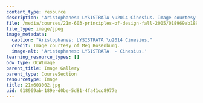 ```yaml
---
content_type: resource
description: "Aristophanes: LYSISTRATA \u2014 Cinesius. Image courtesy of Meg Rosenburg."
file: /media/courses/21m-603-principles-of-design-fall-2005/018969ab189ed0be5d814fa41cc8977e_21m603002.jpg
file_type: image/jpeg
image_metadata:
  caption: "Aristophanes: LYSISTRATA \u2014 Cinesius."
  credit: Image courtesy of Meg Rosenburg.
  image-alt: 'Aristophanes: LYSISTRATA  - Cinesius.'
learning_resource_types: []
ocw_type: OCWImage
parent_title: Image Gallery
parent_type: CourseSection
resourcetype: Image
title: 21m603002.jpg
uid: 018969ab-189e-d0be-5d81-4fa41cc8977e
---
```

